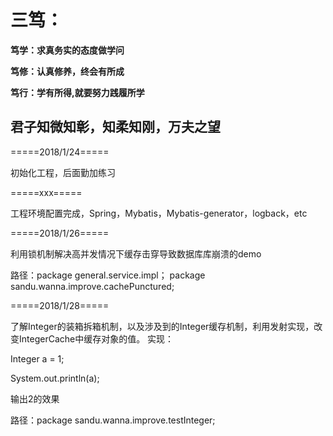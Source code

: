 # 三笃： 
**笃学：求真务实的态度做学问**

**笃修：认真修养，终会有所成**

**笃行：学有所得,就要努力践履所学** 

## 君子知微知彰，知柔知刚，万夫之望





=====2018/1/24=====
 
初始化工程，后面勤加练习

=====xxx=====

工程环境配置完成，Spring，Mybatis，Mybatis-generator，logback，etc




=====2018/1/26=====

利用锁机制解决高并发情况下缓存击穿导致数据库库崩溃的demo

路径：package general.service.impl；
package sandu.wanna.improve.cachePunctured;



=====2018/1/28=====

了解Integer的装箱拆箱机制，以及涉及到的Integer缓存机制，利用发射实现，改变IntegerCache中缓存对象的值。
实现：

Integer a = 1;

System.out.println(a);

输出2的效果

路径：package sandu.wanna.improve.testInteger;

